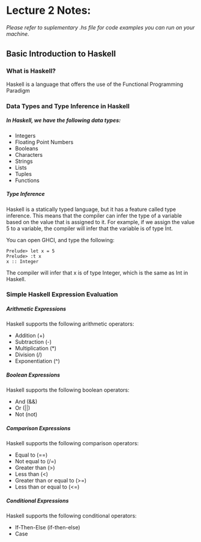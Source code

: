 # Lecture 2 Notes:
###### Please refer to suplementary .hs file for code examples you can run on your machine.
## Basic Introduction to Haskell
### What is Haskell?
Haskell is a language that offers the use of the Functional Programming Paradigm

### Data Types and Type Inference in Haskell
##### In Haskell, we have the following data types:
* Integers
* Floating Point Numbers
* Booleans
* Characters
* Strings
* Lists
* Tuples
* Functions

##### Type Inference
Haskell is a statically typed language, but it has a feature called type inference. This means that the compiler can infer the type of a variable based on the value that is assigned to it. For example, if we assign the value 5 to a variable, the compiler will infer that the variable is of type Int.



You can open GHCI, and type the following:

    Prelude> let x = 5
    Prelude> :t x
    x :: Integer

The compiler will infer that x is of type Integer, which is the same as Int in Haskell.


### Simple Haskell Expression Evaluation
##### Arithmetic Expressions
Haskell supports the following arithmetic operators:
* Addition (+)
* Subtraction (-)
* Multiplication (*)
* Division (/)
* Exponentiation (^)

##### Boolean Expressions
Haskell supports the following boolean operators:
* And (&&)
* Or (||)
* Not (not)

##### Comparison Expressions
Haskell supports the following comparison operators:
* Equal to (==)
* Not equal to (/=)
* Greater than (>)
* Less than (<)
* Greater than or equal to (>=)
* Less than or equal to (<=)

##### Conditional Expressions
Haskell supports the following conditional operators:
* If-Then-Else (if-then-else)
* Case